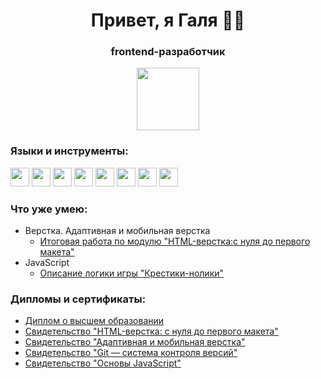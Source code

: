<div id="header" align="center">
  <h1>Привет, я Галя 👋🏻</h1>
  <h3>frontend-разработчик</h3>
  <a href="https://t.me/galechka_K">
    <img src="https://img.shields.io/badge/Telegram-A3836F?logo=telegram&logoColor=white&style=for-the-badge)" width="100">
  </a>
</div> 

<div>
<h3>Языки и инструменты:</h3>
  <img src="https://cdn.jsdelivr.net/gh/devicons/devicon@latest/icons/html5/html5-original.svg" width="30"/>
  <img src="https://cdn.jsdelivr.net/gh/devicons/devicon@latest/icons/css3/css3-original.svg" width="30" />
  <img src="https://cdn.jsdelivr.net/gh/devicons/devicon@latest/icons/javascript/javascript-original.svg" width="30">
  <img src="https://cdn.jsdelivr.net/gh/devicons/devicon@latest/icons/react/react-original.svg" width="30"/>
  <img src="https://cdn.jsdelivr.net/gh/devicons/devicon@latest/icons/git/git-original.svg" width="30"/>
  <img src="https://cdn.jsdelivr.net/gh/devicons/devicon@latest/icons/vscode/vscode-original.svg" width="30"/>
  <img src="https://cdn.jsdelivr.net/gh/devicons/devicon@latest/icons/photoshop/photoshop-original.svg" width="30"/>
  <img src="https://cdn.jsdelivr.net/gh/devicons/devicon@latest/icons/figma/figma-original.svg" width="30" />
</div>

<div>
  <h3>Что уже умею:</h3>
  <ul>
    <li>Верстка. Адаптивная и мобильная верстка
      <ul>
        <li><a href="https://galya0897.github.io/mq-dm/">Итоговая работа по модулю "HTML-верстка:с нуля до первого макета"</a></li>
      </ul>
    </li>
    <li>JavaScript 
      <ul>
        <li><a href="https://replit.com/@GaliaKondratiev/Diplom-startovyi-kod?v=1#logic.js">Описание логики игры "Крестики-нолики"</a></li>
      </ul>
    </li>
<!--     <li>Домашние работы 
      <ul>
        <li><a href="№0">1</a></li>
        <li><a href="№0">2</a></li>
      </ul>
    </li> -->
  
  </ul>
</div>

<div>
  <h3>Дипломы и сертификаты:</h3>
  <ul>
    <li><a href="https://github.com/galya0897/galya0897/blob/main/higher%20education.pdf">Диплом о высшем образовании</a></li>
    <li><a href="https://github.com/galya0897/galya0897/blob/main/1%20html.pdf">Свидетельство "HTML-верстка: с нуля до первого
макета"</a></li>
    <li><a href="https://github.com/galya0897/galya0897/blob/main/2%20adaptive%20and%20mobile%20layout.pdf">Свидетельство "Адаптивная и мобильная верстка"</a></li></li>
    <li><a href="https://github.com/galya0897/galya0897/blob/main/3%20git.pdf">Свидетельство "Git — система контроля версий"</a></li>
    <li><a href="https://github.com/galya0897/galya0897/blob/main/4%20JavaScript%20basics.pdf">Свидетельство "Основы JavaScript"</a></li>
  </ul>
</div>

<!--
**galya0897/galya0897** is a ✨ _special_ ✨ repository because its `README.md` (this file) appears on your GitHub profile.

Here are some ideas to get you started:

- 🔭 I’m currently working on ...
- 🌱 I’m currently learning ...
- 👯 I’m looking to collaborate on ...
- 🤔 I’m looking for help with ...
- 💬 Ask me about ...
- 📫 How to reach me: ...
- 😄 Pronouns: ...
- ⚡ Fun fact: ...
-->
